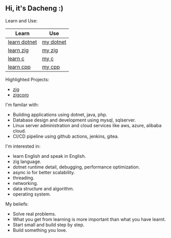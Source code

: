 ## Hi, it's Dacheng :)

Learn and Use:

| Learn | Use |
| --- | --- |
| [learn dotnet](https://github.com/dacheng-learn/dotnet) | [my dotnet](https://github.com/dacheng-dotnet) |
| [learn zig](https://github.com/dacheng-learn/zig) | [my zig](https://github.com/dacheng-zig) |
| [learn c](https://github.com/dacheng-learn/c) | [my c](https://github.com/dacheng-c) |
| [learn cpp](https://github.com/dacheng-learn/cpp) | [my cpp](https://github.com/dacheng-cpp) |

Highlighted Projects:
- [zig](https://github.com/ziglang/zig)
- [zigcoro](https://github.com/rsepassi/zigcoro)

I'm familar with:
- Building applications using dotnet, java, php.
- Database design and development using mysql, sqlserver.
- Linux server administration and cloud services like aws, azure, alibaba cloud.
- CI/CD pipeline using github actions, jenkins, gitea.

I'm interested in:
- learn English and speak in English.
- zig language.
- dotnet runtime detail, debugging, performance optimization.
- async io for better scalability.
- threading.
- networking.
- data structure and algorithm.
- operating system.

My beliefs:
- Solve real problems.
- What you get from learning is more important than what you have learnt.
- Start small and build step by step.
- Build something you love.
